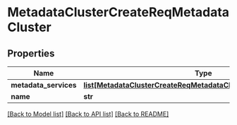 # MetadataClusterCreateReqMetadataCluster

## Properties
Name | Type | Description | Notes
------------ | ------------- | ------------- | -------------
**metadata_services** | [**list[MetadataClusterCreateReqMetadataClusterMetadataServicesElt]**](MetadataClusterCreateReqMetadataClusterMetadataServicesElt.md) |  | [optional] 
**name** | **str** |  | [optional] 

[[Back to Model list]](../README.md#documentation-for-models) [[Back to API list]](../README.md#documentation-for-api-endpoints) [[Back to README]](../README.md)


